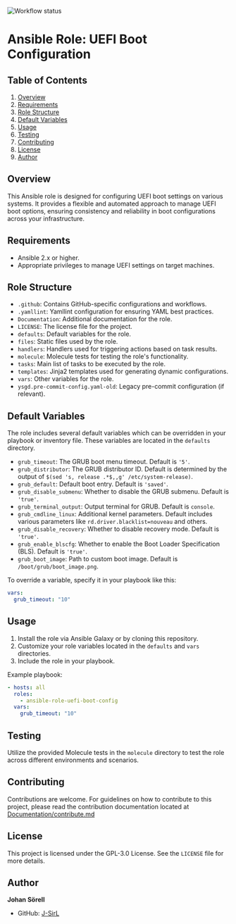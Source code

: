 ![Workflow status](https://github.com/J-SirL/ansible-role-uefi-boot-config/actions/workflows/ci.yml/badge.svg)

# Ansible Role: UEFI Boot Configuration

## Table of Contents
1. [Overview](#overview)
2. [Requirements](#requirements)
3. [Role Structure](#role-structure)
4. [Default Variables](#default-variables)
5. [Usage](#usage)
6. [Testing](#testing)
7. [Contributing](#contributing)
8. [License](#license)
9. [Author](#author)

## Overview
This Ansible role is designed for configuring UEFI boot settings on various systems. It provides a flexible and automated approach to manage UEFI boot options, ensuring consistency and reliability in boot configurations across your infrastructure.

## Requirements
- Ansible 2.x or higher.
- Appropriate privileges to manage UEFI settings on target machines.

## Role Structure
- `.github`: Contains GitHub-specific configurations and workflows.
- `.yamllint`: Yamllint configuration for ensuring YAML best practices.
- `Documentation`: Additional documentation for the role.
- `LICENSE`: The license file for the project.
- `defaults`: Default variables for the role.
- `files`: Static files used by the role.
- `handlers`: Handlers used for triggering actions based on task results.
- `molecule`: Molecule tests for testing the role's functionality.
- `tasks`: Main list of tasks to be executed by the role.
- `templates`: Jinja2 templates used for generating dynamic configurations.
- `vars`: Other variables for the role.
- `ysgd.pre-commit-config.yaml-old`: Legacy pre-commit configuration (if relevant).

## Default Variables
The role includes several default variables which can be overridden in your playbook or inventory file. These variables are located in the `defaults` directory.

- `grub_timeout`: The GRUB boot menu timeout. Default is `'5'`.
- `grub_distributor`: The GRUB distributor ID. Default is determined by the output of `$(sed 's, release .*$,,g' /etc/system-release)`.
- `grub_default`: Default boot entry. Default is `'saved'`.
- `grub_disable_submenu`: Whether to disable the GRUB submenu. Default is `'true'`.
- `grub_terminal_output`: Output terminal for GRUB. Default is `console`.
- `grub_cmdline_linux`: Additional kernel parameters. Default includes various parameters like `rd.driver.blacklist=nouveau` and others.
- `grub_disable_recovery`: Whether to disable recovery mode. Default is `'true'`.
- `grub_enable_blscfg`: Whether to enable the Boot Loader Specification (BLS). Default is `'true'`.
- `grub_boot_image`: Path to custom boot image. Default is `/boot/grub/boot_image.png`.

To override a variable, specify it in your playbook like this:

```yaml
vars:
  grub_timeout: "10"
```

## Usage
1. Install the role via Ansible Galaxy or by cloning this repository.
2. Customize your role variables located in the `defaults` and `vars` directories.
3. Include the role in your playbook.

Example playbook:
```yaml
- hosts: all
  roles:
    - ansible-role-uefi-boot-config
  vars:
    grub_timeout: "10"
```

## Testing
Utilize the provided Molecule tests in the `molecule` directory to test the role across different environments and scenarios.

## Contributing
Contributions are welcome. For guidelines on how to contribute to this project, please read the contribution documentation located at [Documentation/contribute.md](Documentation/contribute.md)

## License
This project is licensed under the GPL-3.0 License. See the `LICENSE` file for more details.

## Author
**Johan Sörell**

- GitHub: [J-SirL](https://github.com/J-SirL)
